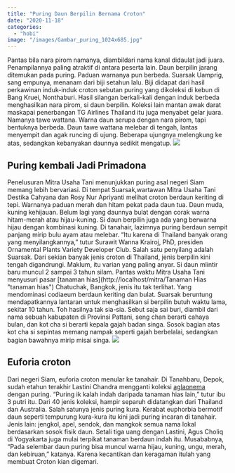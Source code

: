 ```yaml
---
title: "Puring Daun Berpilin Bernama Croton"
date: "2020-11-18"
categories: 
  - "hobi"
image: "/images/Gambar_puring_1024x685.jpg"
---
```


Pantas bila nara pirom namanya, diambildari nama kanal didaulat jadi juara. Penampilannya paling atraktif di antara peserta lain. Daun berpilin jarang ditemukan pada puring. Paduan warnanya pun berbeda. Suarsak Uamprig, sang empunya, menanam dari biji setahun lalu. Biji didapat dari hasil perkawinan induk-induk croton sebutan puring yang dikoleksi di kebun di Bang Kruei, Nonthaburi. Hasil silangan berkali-kali dengan induk berbeda menghasilkan nara pirom, si daun berpilin. Koleksi lain mantan awak darat maskapai penerbangan TG Airlines Thailand itu juga menyabet gelar juara. Namanya tawe wattana. Warna daun serupa dengan nara pirom, tapi bentuknya berbeda. Daun tawe wattana melebar di tengah, lantas menyempit dan agak runcing di ujung. Beberapa ujungnya melengkung ke atas, sedangkan kebanyakan daunnya sedikit mengatup. [![](/images/puring-1024x576.jpg)](http://localhost/mitra/wp-content/uploads/2020/11/puring.jpg)

## Puring kembali Jadi Primadona

Penelusuran Mitra Usaha Tani menunjukkan puring asal negeri Siam memang lebih bervariasi. Di tempat Suarsak,wartawan Mitra Usaha Tani Destika Cahyana dan Rosy Nur Apriyanti melihat croton berdaun keriting di tepi. Warnanya paduan merah dan hitam pekat pada daun tua. Daun muda, kuning kehijauan. Belum lagi yang daunnya bulat dengan corak warna hitam-merah atau hijau-kuning. Si daun berpilin juga ada yang berwarna hijau dengan kombinasi kuning. Di tanahair, lazimnya puring berdaun sempit panjang mirip bulu ayam atau melebar. “Itu karena di Thailand banyak orang yang menyilangkannya,” tutur Surawit Wanna Krairoj, PhD, presiden Ornamental Plants Variety Developer Club. Salah satu penyilang adalah Suarsak. Dari sekian banyak jenis croton di Thailand, jenis berpilin kini tengah digandrungi. Maklum, itu varian yang paling anyar. Si daun mlintir baru muncul 2 sampai 3 tahun silam. Pantas waktu Mitra Usaha Tani menyusuri pasar [tanaman hias](http://localhost/mitra/Tanaman Hias "tanaman hias") Chatuchak, Bangkok, jenis itu tak terlihat. Yang mendominasi codiaeum berdaun keriting dan bulat. Suarsak beruntung mendapatkannya lantaran untuk menghasilkan si berpilin butuh waktu lama, sekitar 10 tahun. Toh hasilnya tak sia-sia. Sebut saja sai buri, diambil dari nama sebuah kabupaten di Provinsi Pattani, seng chan berarti cahaya bulan, dan kot cha si berarti kepala gajah badan singa. Sosok bagian atas kot cha si sepintas memang nampak seperti gajah berbelalai, sedangkan bagian bawahnya mirip misai singa. [![](/images/croton-1024x576.jpg)](http://localhost/mitra/wp-content/uploads/2020/11/croton.jpg)

## Euforia croton

Dari negeri Siam, euforia croton menular ke tanahair. Di Tanahbaru, Depok, sudah etahun terakhir Lastini Chandra mengganti koleksi [aglaonema](http://localhost/mitra/topik/aglaonema "aglaonema") dengan puring. “Puring ik kalah indah daripada tanaman hias lain,” tutur ibu 3 putri itu. Dari 40 jenis koleksi, hampir separuh didatangkan dari Thailand dan Australia. Salah satunya jenis puring kura. Kerabat euphorbia bermotif daun seperti tempurung kura-kura itu kini jadi puring incaran di tanahair. Jenis lain: jengkol, apel, sendok, dan mangkok semua nama lokal berdasarkan sosok fisik daun. Setali tiga uang dengan Lastini, Agus Choliq di Yogyakarta juga mulai terpikat tanaman berdaun indah itu. Musababnya, “Pada selembar daun puring bisa muncul warna hijau, kuning, ungu, merah, dan kebiruan,” katanya. Karena kecantikan dan keragaman itulah yang membuat Croton kian digemari.
